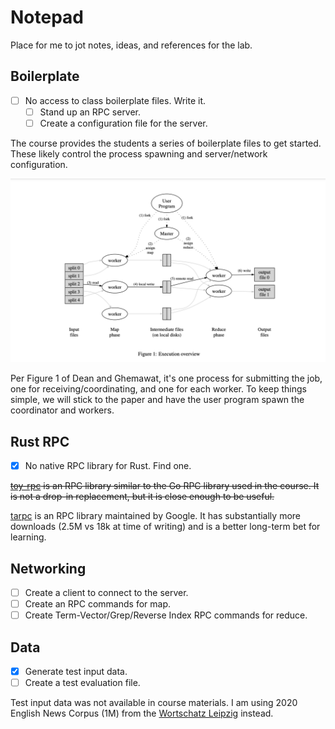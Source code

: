 # Notepad

Place for me to jot notes, ideas, and references for the lab.

## Boilerplate

- [ ] No access to class boilerplate files. Write it.
  - [ ] Stand up an RPC server.
  - [ ] Create a configuration file for the server.

The course provides the students a series of boilerplate files to get started. These likely control the process spawning and server/network configuration.

![Figure-1](./_static/dean-ghemawat-figure-1.png)

Per Figure 1 of Dean and Ghemawat, it's one process for submitting the job, one for receiving/coordinating, and one for each worker. To keep things simple, we will stick to the paper and have the user program spawn the coordinator and workers.

## Rust RPC

- [x] No native RPC library for Rust. Find one.

~~[toy-rpc](https://crates.io/crates/toy-rpc) is an RPC library similar to the Go RPC library used in the course. It is not a drop-in replacement, but it is close enough to be useful.~~

[tarpc](https://crates.io/crates/tarpc) is an RPC library maintained by Google. It has substantially more downloads (2.5M vs 18k at time of writing) and is a better long-term bet for learning.

## Networking

- [ ] Create a client to connect to the server.
- [ ] Create an RPC commands for map.
- [ ] Create Term-Vector/Grep/Reverse Index RPC commands for reduce.

## Data

- [x] Generate test input data.
- [ ] Create a test evaluation file.

Test input data was not available in course materials. I am using 2020 English News Corpus (1M) from the [Wortschatz Leipzig](https://wortschatz.uni-leipzig.de/en/download/English) instead.
